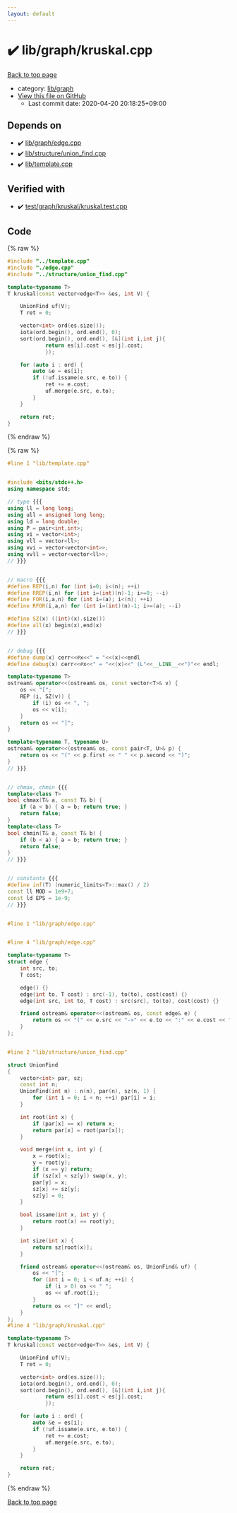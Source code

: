 ```yaml
---
layout: default
---
```


<!-- mathjax config similar to math.stackexchange -->
<script type="text/javascript" async
  src="https://cdnjs.cloudflare.com/ajax/libs/mathjax/2.7.5/MathJax.js?config=TeX-MML-AM_CHTML">
</script>
<script type="text/x-mathjax-config">
  MathJax.Hub.Config({
    TeX: { equationNumbers: { autoNumber: "AMS" }},
    tex2jax: {
      inlineMath: [ ['$','$'] ],
      processEscapes: true
    },
    "HTML-CSS": { matchFontHeight: false },
    displayAlign: "left",
    displayIndent: "2em"
  });
</script>

<script type="text/javascript" src="https://cdnjs.cloudflare.com/ajax/libs/jquery/3.4.1/jquery.min.js"></script>
<script src="https://cdn.jsdelivr.net/npm/jquery-balloon-js@1.1.2/jquery.balloon.min.js" integrity="sha256-ZEYs9VrgAeNuPvs15E39OsyOJaIkXEEt10fzxJ20+2I=" crossorigin="anonymous"></script>
<script type="text/javascript" src="../../../assets/js/copy-button.js"></script>
<link rel="stylesheet" href="../../../assets/css/copy-button.css" />


# :heavy_check_mark: lib/graph/kruskal.cpp

<a href="../../../index.html">Back to top page</a>

* category: <a href="../../../index.html#6e267a37887a7dcb68cbf7008d6c7e48">lib/graph</a>
* <a href="{{ site.github.repository_url }}/blob/master/lib/graph/kruskal.cpp">View this file on GitHub</a>
    - Last commit date: 2020-04-20 20:18:25+09:00




## Depends on

* :heavy_check_mark: <a href="edge.cpp.html">lib/graph/edge.cpp</a>
* :heavy_check_mark: <a href="../structure/union_find.cpp.html">lib/structure/union_find.cpp</a>
* :heavy_check_mark: <a href="../template.cpp.html">lib/template.cpp</a>


## Verified with

* :heavy_check_mark: <a href="../../../verify/test/graph/kruskal/kruskal.test.cpp.html">test/graph/kruskal/kruskal.test.cpp</a>


## Code

<a id="unbundled"></a>
{% raw %}
```cpp
#include "../template.cpp"
#include "./edge.cpp"
#include "../structure/union_find.cpp"

template<typename T>
T kruskal(const vector<edge<T>> &es, int V) {

    UnionFind uf(V);
    T ret = 0;

    vector<int> ord(es.size());
    iota(ord.begin(), ord.end(), 0);
    sort(ord.begin(), ord.end(), [&](int i,int j){
            return es[i].cost < es[j].cost;
            });

    for (auto i : ord) {
        auto &e = es[i];
        if (!uf.issame(e.src, e.to)) {
            ret += e.cost;
            uf.merge(e.src, e.to);
        }
    }

    return ret;
}

```
{% endraw %}

<a id="bundled"></a>
{% raw %}
```cpp
#line 1 "lib/template.cpp"


#include <bits/stdc++.h>
using namespace std;

// type {{{
using ll = long long;
using ull = unsigned long long;
using ld = long double;
using P = pair<int,int>;
using vi = vector<int>;
using vll = vector<ll>;
using vvi = vector<vector<int>>;
using vvll = vector<vector<ll>>;
// }}}


// macro {{{
#define REP(i,n) for (int i=0; i<(n); ++i)
#define RREP(i,n) for (int i=(int)(n)-1; i>=0; --i)
#define FOR(i,a,n) for (int i=(a); i<(n); ++i)
#define RFOR(i,a,n) for (int i=(int)(n)-1; i>=(a); --i)

#define SZ(x) ((int)(x).size())
#define all(x) begin(x),end(x)
// }}}


// debug {{{
#define dump(x) cerr<<#x<<" = "<<(x)<<endl
#define debug(x) cerr<<#x<<" = "<<(x)<<" (L"<<__LINE__<<")"<< endl;

template<typename T>
ostream& operator<<(ostream& os, const vector<T>& v) {
    os << "[";
    REP (i, SZ(v)) {
        if (i) os << ", ";
        os << v[i];
    }
    return os << "]";
}

template<typename T, typename U>
ostream& operator<<(ostream& os, const pair<T, U>& p) {
    return os << "(" << p.first << " " << p.second << ")";
}
// }}}


// chmax, chmin {{{
template<class T>
bool chmax(T& a, const T& b) {
    if (a < b) { a = b; return true; }
    return false;
}
template<class T>
bool chmin(T& a, const T& b) {
    if (b < a) { a = b; return true; }
    return false;
}
// }}}


// constants {{{
#define inf(T) (numeric_limits<T>::max() / 2)
const ll MOD = 1e9+7;
const ld EPS = 1e-9;
// }}}


#line 1 "lib/graph/edge.cpp"


#line 4 "lib/graph/edge.cpp"

template<typename T>
struct edge {
    int src, to;
    T cost;

    edge() {}
    edge(int to, T cost) : src(-1), to(to), cost(cost) {}
    edge(int src, int to, T cost) : src(src), to(to), cost(cost) {}

    friend ostream& operator<<(ostream& os, const edge& e) {
        return os << "(" << e.src << "->" << e.to << ":" << e.cost << ")";
    }
};


#line 2 "lib/structure/union_find.cpp"

struct UnionFind
{
    vector<int> par, sz;
    const int n;
    UnionFind(int n) : n(n), par(n), sz(n, 1) {
        for (int i = 0; i < n; ++i) par[i] = i;
    }

    int root(int x) {
        if (par[x] == x) return x;
        return par[x] = root(par[x]);
    }

    void merge(int x, int y) {
        x = root(x);
        y = root(y);
        if (x == y) return;
        if (sz[x] < sz[y]) swap(x, y);
        par[y] = x;
        sz[x] += sz[y];
        sz[y] = 0;
    }

    bool issame(int x, int y) {
        return root(x) == root(y);
    }

    int size(int x) {
        return sz[root(x)];
    }

    friend ostream& operator<<(ostream& os, UnionFind& uf) {
        os << "[";
        for (int i = 0; i < uf.n; ++i) {
            if (i > 0) os << " ";
            os << uf.root(i);
        }
        return os << "]" << endl;
    }
};
#line 4 "lib/graph/kruskal.cpp"

template<typename T>
T kruskal(const vector<edge<T>> &es, int V) {

    UnionFind uf(V);
    T ret = 0;

    vector<int> ord(es.size());
    iota(ord.begin(), ord.end(), 0);
    sort(ord.begin(), ord.end(), [&](int i,int j){
            return es[i].cost < es[j].cost;
            });

    for (auto i : ord) {
        auto &e = es[i];
        if (!uf.issame(e.src, e.to)) {
            ret += e.cost;
            uf.merge(e.src, e.to);
        }
    }

    return ret;
}

```
{% endraw %}

<a href="../../../index.html">Back to top page</a>

